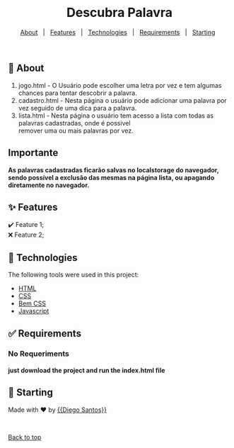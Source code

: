 <div align="center" id="top"> 

  &#xa0;

</div>

<h1 align="center">Descubra Palavra</h1>

<p align="center">

  <!-- <img alt="Github issues" src="https://img.shields.io/github/issues/{{odiegosantos}}/calido?color=56BEB8" /> -->

  <!-- <img alt="Github forks" src="https://img.shields.io/github/forks/{{odiegosantos}}/calido?color=56BEB8" /> -->

  <!-- <img alt="Github stars" src="https://img.shields.io/github/stars/{{odiegosantos}}/calido?color=56BEB8" /> -->
</p>

<!-- Status -->

<!-- <h4 align="center"> 
	🚧  Calido 🚀 Under construction...  🚧
</h4> 

<hr> -->

<p align="center">
  <a href="#dart-about">About</a> &#xa0; | &#xa0; 
  <a href="#sparkles-features">Features</a> &#xa0; | &#xa0;
  <a href="#rocket-technologies">Technologies</a> &#xa0; | &#xa0;
  <a href="#white_check_mark-requirements">Requirements</a> &#xa0; | &#xa0;
  <a href="#checkered_flag-starting">Starting</a> &#xa0;
</p>

<br>

## :dart: About ##

1. jogo.html      - O Usuário pode escolher uma letra por vez e tem algumas chances para tentar descobrir a palavra. <br />
2. cadastro.html  - Nesta página o usuário pode adicionar uma palavra por vez seguido de uma dica para a palavra.  <br />
3. lista.html     - Nesta página o usuário tem acesso a lista com todas as palavras cadastradas, onde é possivel <br /> remover uma ou mais palavras por vez.

## Importante
**As palavras cadastradas ficarão salvas no localstorage do navegador, sendo possível a exclusão das mesmas na página lista, ou apagando diretamente no navegador.**

## :sparkles: Features ##

:heavy_check_mark: Feature 1;\
:x: Feature 2;

## :rocket: Technologies ##

The following tools were used in this project:

- [HTML](https://www.w3.org/standards/webdesign/htmlcss)
- [CSS](https://www.w3.org/standards/webdesign/htmlcss)
- [Bem CSS](http://getbem.com/)
- [Javascript](https://developer.mozilla.org/pt-BR/docs/Web/JavaScript)

## :white_check_mark: Requirements ##

### No Requeriments
#### just download the project and run the index.html file

## :checkered_flag: Starting ##

Made with :heart: by <a href="https://github.com/{{odiegosantos}}" target="_blank">{{Diego Santos}}</a>

&#xa0;

<a href="#top">Back to top</a>
